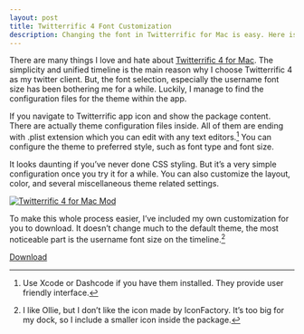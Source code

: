 ```yaml
---
layout: post
title: Twitterrific 4 Font Customization
description: Changing the font in Twitterrific for Mac is easy. Here is the tutorial to use your favorite font in Twitterrific.
---
```

There are many things I love and hate about [Twitterrific 4 for Mac][1]. The simplicity and unified timeline is the main reason why I choose Twitterrific 4 as my twitter client. But, the font selection, especially the username font size has been bothering me for a while. Luckily, I manage to find the configuration files for the theme within the app.

[1]: http://sayzlim.net/minimal-twitterrific-4-for-mac/ "Minimal Twitterrific 4 for Mac | Sayz Lim"

If you navigate to Twitterrific app icon and show the package content. There are actually theme configuration files inside. All of them are ending with .plist extension which you can edit with any text editors.[^1] You can configure the theme to preferred style, such as font type and font size.

It looks daunting if you’ve never done CSS styling. But it’s a very simple configuration once you try it for a while. You can also customize the layout, color, and several miscellaneous theme related settings.

[ ![Twitterrific 4 for Mac Mod][img1] ](http://images.sayzlim.net/2011/05/twitterrific_mod.jpg "Twitterrific 4 for Mac Mod")

[img1]: http://images.sayzlim.net/2011/05/twitterrific_mod.jpg "Twitterrific 4 for Mac Mod"

To make this whole process easier, I’ve included my own customization for you to download. It doesn’t change much to the default theme, the most noticeable part is the username font size on the timeline.[^2]

[Download](http://d.pr/HGrr "Twitterrific 4 for Mac Mod")

[^1]: Use Xcode or Dashcode if you have them installed. They provide user friendly interface.

[^2]: I like Ollie, but I don’t like the icon made by IconFactory. It’s too big for my dock, so I include a smaller icon inside the package.
